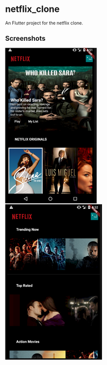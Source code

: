 # netflix_clone

An Flutter project for the netflix clone.

## Screenshots
<p float="left" padding=20>
  <img src="https://github.com/Ayush21042002/netflix-clone-flutter/blob/master/screenshots/app_1.PNG" height=500/>
  &nbsp&nbsp&nbsp&nbsp&nbsp&nbsp&nbsp&nbsp&nbsp&nbsp&nbsp&nbsp&nbsp&nbsp&nbsp&nbsp&nbsp&nbsp
  <img src="https://github.com/Ayush21042002/netflix-clone-flutter/blob/master/screenshots/app_2.PNG" height=500/>
</p>
